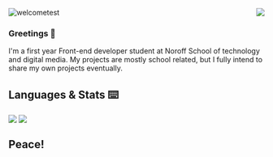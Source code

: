 ![welcometest](https://user-images.githubusercontent.com/49838649/172017585-b54380fc-2e3f-4cf3-a20a-d31e8112a562.gif)
 <img align="right" src="https://c.tenor.com/kT6SqaUp2j4AAAAi/ami-fat-cat-confused.gif"></img>


### Greetings 🙏


I'm a first year Front-end developer student at Noroff School of technology and digital media. 
My projects are mostly school related, but I fully intend to share my own projects eventually. 


##  Languages & Stats ⌨️

<a href="https://github.com/anuraghazra/github-readme-stats">
  <img align="center"  src="https://github-readme-stats.vercel.app/api?username=Mbr90&theme=dracula" /></a>
  
<a href="https://github.com/anuraghazra/github-readme-stats">
  <img align="center"  src="https://github-readme-stats.vercel.app/api/top-langs/?username=Mbr90&layout=compact" />
</a>




## Peace!


<!--
**Mbr90/Mbr90** is a ✨ _special_ ✨ repository because its `README.md` (this file) appears on your GitHub profile.



Here are some ideas to get you started:

- 🔭 I’m currently working on ...
- 🌱 I’m currently learning ...
- 👯 I’m looking to collaborate on ...
- 🤔 I’m looking for help with ...
- 💬 Ask me about ...
- 📫 How to reach me: ...
- 😄 Pronouns: ...
- ⚡ Fun fact: ...
-->

